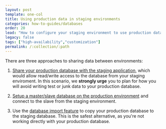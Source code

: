 ```yaml
---
layout: post
template: one-col
title: Using production data in staging environments
categories: how-to-guides/databases
order: 20
lead: "How to configure your staging environment to use production data"
legacy: false
tags: ["high-availability","customization"]
permalink: /:collection/:path
---
```


There are three approaches to sharing data between environments:

1.  [Share your production database with the staging application](/maestro/how-to-guides/databases/shells/sharing-db.html), which would allow read/write access to the database from your staging enviroment. In this scenario, we **strongly urge** you to plan for how you will avoid writing test or junk data to your production database.

2.  [Setup a master/slave database on the production environment](/maestro/how-to-guides/databases/database-replication.html) and connect to the slave from the staging environment.

3.  Use the [database import feature](/maestro/how-to-guides/databases/shells/sharing-db.html) to copy your production database to the staging database. This is the safest alternative, as you're not working directly with your production database.
